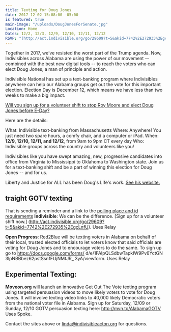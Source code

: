 ```yaml
---
title: Texting for Doug Jones
date: 2017-12-02 15:08:00 -05:00
is featured: true
main-image: "/uploads/DougJonesForSenate.jpg"
Location: Home
Dates: 12/2, 12/3, 12/9, 12/10, 12/11, 12/12
RSVP: "(http://act.indivisible.org/go/29609?t=5&akid=7742%2E272935%2EgcLnfU)"
---
```


Together in 2017, we’ve resisted the worst part of the Trump agenda. Now, Indivisibles across Alabama are using the power of our movement -- combined with the best new digital tools -- to reach the voters who can elect Doug Jones, a man of principle and action.

Indivisible National has set up a text-banking program where Indivisibles anywhere can help our Alabama groups get out the vote for this important election. Election Day is December 12, which means we have less than two weeks to make a big impact.

[Will you sign up for a volunteer shift to stop Roy Moore and elect Doug Jones before E-Day?](http://act.indivisible.org/go/29609?t=5&akid=7742%2E272935%2EgcLnfU)

Here are the details:

What: Indivisible text-banking from Massachusetts
Where: Anywhere! You just need two spare hours, a comfy chair, and a computer or iPad.
When: **12/9, 12/10, 12/11, and 12/12**, from 9am to 9pm CT every day
Who: Indivisible groups across the country and volunteers like you!

Indivisibles like you have swept amazing, new, progressive candidates into office from Virginia to Mississippi to Oklahoma to Washington state.  Join us for a text-banking shift and be a part of winning this election for Doug Jones -- and for us.

Liberty and Justice for ALL has been Doug's Life's work. [See his website.](www.DougJonesForSenate.com)

## traight GOTV texting
That is sending a reminder and a link to the [polling place and id requirements](https://myinfo.alabamavotes.gov/VoterView/RegistrantSearch.do)
**Indivisible**: We can be the difference. [Sign up for a volunteer shift now.] (http://act.indivisible.org/go/29609?t=5&akid=7742%2E272935%2EgcLnfU). Uses Relay

**Open Progress**: Red2Blue will be texting voters in Alabama on
behalf of their local, trusted elected officials to let voters know
that said officials are voting for Doug Jones and to encourage voters
to do the same. 
To sign up go to 
https://docs.google.com/forms/ d/e/1FAIpQLSdbwTapkIW9Pv6YctGN 3lpNBBbez62pstSsnfFUjNMtJR_ 3yA/viewform. Uses Relay

## Experimental Texting:
**Moveon.org** will launch an innovative Get Out The Vote texting
program using targeted persuasion videos to move likely voters to vote
for Doug Jones.  It will involve texting video links to 40,000
likely Democratic voters from the national voter file in Alabama.
Sign up for Saturday, 12/09 or Sunday, 12/10 GOTV persuasion
texting here: http://mvn.to/AlabamaGOTV
Uses Spoke.

Contact the sites above or linda@indivisibleacton.org for questions.